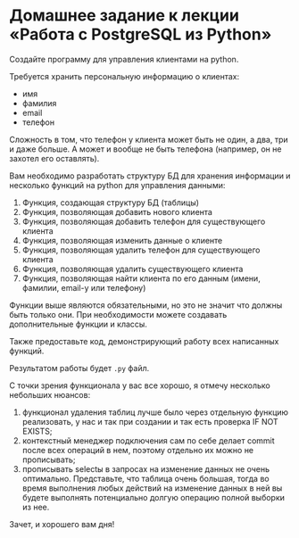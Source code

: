 # Домашнее задание к лекции «Работа с PostgreSQL из Python»

Создайте программу для управления клиентами на python.

Требуется хранить персональную информацию о клиентах:
* имя
* фамилия
* email
* телефон

Сложность в том, что телефон у клиента может быть не один, а два, три и даже больше. А может и вообще не быть телефона (например, он не захотел его оставлять).

Вам необходимо разработать структуру БД для хранения информации и несколько функций на python для управления данными:

1. Функция, создающая структуру БД (таблицы)
1. Функция, позволяющая добавить нового клиента
1. Функция, позволяющая добавить телефон для существующего клиента
1. Функция, позволяющая изменить данные о клиенте
1. Функция, позволяющая удалить телефон для существующего клиента
1. Функция, позволяющая удалить существующего клиента
1. Функция, позволяющая найти клиента по его данным (имени, фамилии, email-у или телефону)

Функции выше являются обязательными, но это не значит что должны быть только они. При необходимости можете создавать дополнительные функции и классы.

 Также предоставьте код, демонстрирующий работу всех написанных функций.

 Результатом работы будет `.py` файл.




С точки зрения функционала у вас все хорошо, я отмечу несколько небольших нюансов:

1. функционал удаления таблиц лучше было через отдельную функцию реализовать, у нас и так при создании и так есть проверка IF NOT EXISTS;
2. контекстный менеджер подключения сам по себе делает commit после всех операций в нем, поэтому отдельно их можно не прописывать;
3. прописывать selectы в запросах на изменение данных не очень оптимально. Представьте, что таблица очень большая, тогда во время выполнения любых действий на изменение данных в ней вы будете выполнять потенциально долгую операцию полной выборки из нее.

Зачет, и хорошего вам дня!
